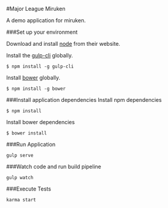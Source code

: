 #Major League Miruken

A demo application for miruken.

###Set up your environment

Download and install [node](https://nodejs.org) from their website.

Install the [gulp-cli](http://gulpjs.com) globally.
```
$ npm install -g gulp-cli
```

Install [bower](http://bower.io) globally.
```
$ npm install -g bower
```


###Install application dependencies
Install npm dependencies
```
$ npm install
```

Install bower dependencies
```
$ bower install
```

###Run Application
```
gulp serve
```

###Watch code and run build pipeline
```
gulp watch
```

###Execute Tests
```
karma start
```
